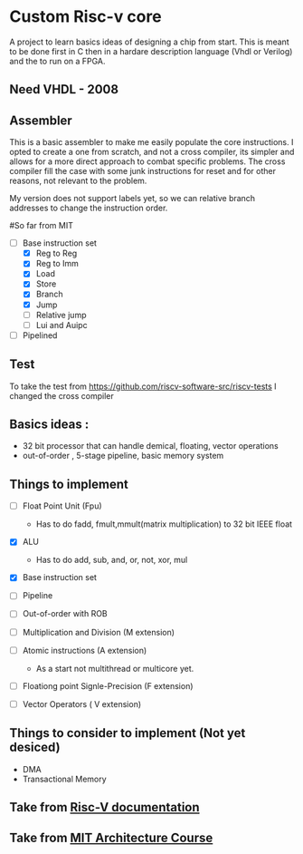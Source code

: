 # Custom Risc-v core 

A project to learn basics ideas of designing a chip from start. 
This is meant to be done first in C then in a hardare description language
(Vhdl or Verilog) and the to run on a FPGA.

## Need VHDL - 2008
## __Assembler__
This is a basic assembler to make me easily populate the core instructions. I opted to create 
a one from scratch, and not a cross compiler, its simpler and allows for a more direct approach
to combat specific problems. The cross compiler fill the case with some junk instructions for reset
and for other reasons, not relevant to the problem. 

My version does not support labels yet, so we can relative branch addresses to change the instruction 
order.

#So far from MIT
- [ ] Base instruction set
  - [x] Reg to Reg
  - [x] Reg to Imm
  - [x] Load 
  - [x] Store
  - [x] Branch
  - [x] Jump
  - [ ] Relative jump
  - [ ] Lui and Auipc
- [ ] Pipelined
## Test  
To take the test from https://github.com/riscv-software-src/riscv-tests I changed the cross compiler 
## Basics ideas : 
- 32 bit processor that can handle demical, floating, vector operations
- out-of-order , 5-stage pipeline, basic memory system 

## Things to implement
- [ ] Float Point Unit (Fpu) 
  - Has to do fadd, fmult,mmult(matrix multiplication) to 32 bit IEEE float
- [x] ALU 
  - Has to do add, sub, and, or, not, xor, mul
- [x] Base instruction set
- [ ] Pipeline
- [ ] Out-of-order with ROB
- [ ] Multiplication and Division (M extension)
- [ ] Atomic instructions (A extension)
  - As a start not multithread or multicore yet.
- [ ] Floationg point Signle-Precision (F extension)
- [ ] Vector Operators ( V extension) 


## Things to consider to implement (Not yet desiced) 
- DMA
- Transactional Memory

## Take from [Risc-V documentation](https://riscv.org/wp-content/uploads/2017/05/riscv-spec-v2.2.pdf)
## Take from [MIT Architecture Course](https://ocw.mit.edu/courses/6-004-computation-structures-spring-2017/pages/c13/c13s1/#30)
